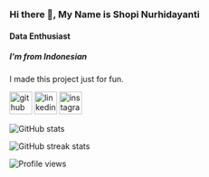 ### Hi there 👋, My Name is Shopi Nurhidayanti
#### Data Enthusiast
##### I'm from Indonesian

I made this project just for fun.



[<img src='https://cdn.jsdelivr.net/npm/simple-icons@3.0.1/icons/github.svg' alt='github' height='40'>](https://github.com/shopie14)  [<img src='https://cdn.jsdelivr.net/npm/simple-icons@3.0.1/icons/linkedin.svg' alt='linkedin' height='40'>](https://www.linkedin.com/in/https://www.linkedin.com/in/shopi-nurhidayanti-87765521b//)  [<img src='https://cdn.jsdelivr.net/npm/simple-icons@3.0.1/icons/instagram.svg' alt='instagram' height='40'>](https://www.instagram.com/instagram.com/pw.c_v/)  


![GitHub stats](https://github-readme-stats.vercel.app/api?username=shopie14&show_icons=true&count_private=true)  

![GitHub streak stats](https://github-readme-streak-stats.herokuapp.com/?user=shopie14)  

![Profile views](https://gpvc.arturio.dev/shopie14)  
